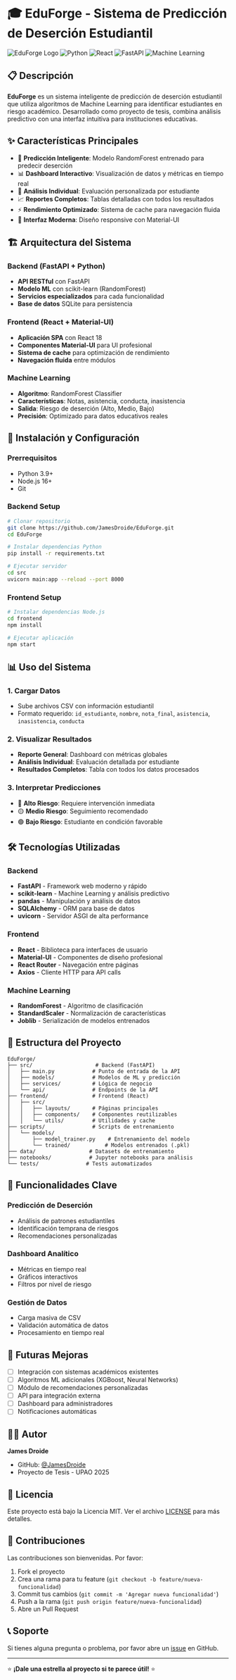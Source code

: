 # 🎓 EduForge - Sistema de Predicción de Deserción Estudiantil

![EduForge Logo](https://img.shields.io/badge/EduForge-v2.0-blue.svg)
![Python](https://img.shields.io/badge/Python-3.9+-green.svg)
![React](https://img.shields.io/badge/React-18.0+-blue.svg)
![FastAPI](https://img.shields.io/badge/FastAPI-0.100+-red.svg)
![Machine Learning](https://img.shields.io/badge/ML-scikit--learn-orange.svg)

## 📋 Descripción

**EduForge** es un sistema inteligente de predicción de deserción estudiantil que utiliza algoritmos de Machine Learning para identificar estudiantes en riesgo académico. Desarrollado como proyecto de tesis, combina análisis predictivo con una interfaz intuitiva para instituciones educativas.

## ✨ Características Principales

- 🤖 **Predicción Inteligente**: Modelo RandomForest entrenado para predecir deserción
- 📊 **Dashboard Interactivo**: Visualización de datos y métricas en tiempo real
- 👤 **Análisis Individual**: Evaluación personalizada por estudiante
- 📈 **Reportes Completos**: Tablas detalladas con todos los resultados
- ⚡ **Rendimiento Optimizado**: Sistema de cache para navegación fluida
- 📱 **Interfaz Moderna**: Diseño responsive con Material-UI

## 🏗️ Arquitectura del Sistema

### Backend (FastAPI + Python)
- **API RESTful** con FastAPI
- **Modelo ML** con scikit-learn (RandomForest)
- **Servicios especializados** para cada funcionalidad
- **Base de datos** SQLite para persistencia

### Frontend (React + Material-UI)
- **Aplicación SPA** con React 18
- **Componentes Material-UI** para UI profesional
- **Sistema de cache** para optimización de rendimiento
- **Navegación fluida** entre módulos

### Machine Learning
- **Algoritmo**: RandomForest Classifier
- **Características**: Notas, asistencia, conducta, inasistencia
- **Salida**: Riesgo de deserción (Alto, Medio, Bajo)
- **Precisión**: Optimizado para datos educativos reales

## 🚀 Instalación y Configuración

### Prerrequisitos
- Python 3.9+
- Node.js 16+
- Git

### Backend Setup
```bash
# Clonar repositorio
git clone https://github.com/JamesDroide/EduForge.git
cd EduForge

# Instalar dependencias Python
pip install -r requirements.txt

# Ejecutar servidor
cd src
uvicorn main:app --reload --port 8000
```

### Frontend Setup
```bash
# Instalar dependencias Node.js
cd frontend
npm install

# Ejecutar aplicación
npm start
```

## 📊 Uso del Sistema

### 1. Cargar Datos
- Sube archivos CSV con información estudiantil
- Formato requerido: `id_estudiante`, `nombre`, `nota_final`, `asistencia`, `inasistencia`, `conducta`

### 2. Visualizar Resultados
- **Reporte General**: Dashboard con métricas globales
- **Análisis Individual**: Evaluación detallada por estudiante
- **Resultados Completos**: Tabla con todos los datos procesados

### 3. Interpretar Predicciones
- 🔴 **Alto Riesgo**: Requiere intervención inmediata
- 🟡 **Medio Riesgo**: Seguimiento recomendado
- 🟢 **Bajo Riesgo**: Estudiante en condición favorable

## 🛠️ Tecnologías Utilizadas

### Backend
- **FastAPI** - Framework web moderno y rápido
- **scikit-learn** - Machine Learning y análisis predictivo
- **pandas** - Manipulación y análisis de datos
- **SQLAlchemy** - ORM para base de datos
- **uvicorn** - Servidor ASGI de alta performance

### Frontend
- **React** - Biblioteca para interfaces de usuario
- **Material-UI** - Componentes de diseño profesional
- **React Router** - Navegación entre páginas
- **Axios** - Cliente HTTP para API calls

### Machine Learning
- **RandomForest** - Algoritmo de clasificación
- **StandardScaler** - Normalización de características
- **Joblib** - Serialización de modelos entrenados

## 📁 Estructura del Proyecto

```
EduForge/
├── src/                    # Backend (FastAPI)
│   ├── main.py            # Punto de entrada de la API
│   ├── models/            # Modelos de ML y predicción
│   ├── services/          # Lógica de negocio
│   └── api/               # Endpoints de la API
├── frontend/              # Frontend (React)
│   ├── src/
│   │   ├── layouts/       # Páginas principales
│   │   ├── components/    # Componentes reutilizables
│   │   └── utils/         # Utilidades y cache
├── scripts/               # Scripts de entrenamiento
│   └── models/           
│       ├── model_trainer.py    # Entrenamiento del modelo
│       └── trained/           # Modelos entrenados (.pkl)
├── data/                 # Datasets de entrenamiento
├── notebooks/            # Jupyter notebooks para análisis
└── tests/               # Tests automatizados
```

## 🎯 Funcionalidades Clave

### Predicción de Deserción
- Análisis de patrones estudiantiles
- Identificación temprana de riesgos
- Recomendaciones personalizadas

### Dashboard Analítico
- Métricas en tiempo real
- Gráficos interactivos
- Filtros por nivel de riesgo

### Gestión de Datos
- Carga masiva de CSV
- Validación automática de datos
- Procesamiento en tiempo real

## 🔮 Futuras Mejoras

- [ ] Integración con sistemas académicos existentes
- [ ] Algoritmos ML adicionales (XGBoost, Neural Networks)
- [ ] Módulo de recomendaciones personalizadas
- [ ] API para integración externa
- [ ] Dashboard para administradores
- [ ] Notificaciones automáticas

## 👨‍💻 Autor

**James Droide**
- GitHub: [@JamesDroide](https://github.com/JamesDroide)
- Proyecto de Tesis - UPAO 2025

## 📄 Licencia

Este proyecto está bajo la Licencia MIT. Ver el archivo [LICENSE](LICENSE) para más detalles.

## 🤝 Contribuciones

Las contribuciones son bienvenidas. Por favor:

1. Fork el proyecto
2. Crea una rama para tu feature (`git checkout -b feature/nueva-funcionalidad`)
3. Commit tus cambios (`git commit -m 'Agregar nueva funcionalidad'`)
4. Push a la rama (`git push origin feature/nueva-funcionalidad`)
5. Abre un Pull Request

## 📞 Soporte

Si tienes alguna pregunta o problema, por favor abre un [issue](https://github.com/JamesDroide/EduForge/issues) en GitHub.

---

⭐ **¡Dale una estrella al proyecto si te parece útil!** ⭐
